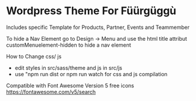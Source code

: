 # Wordpress Theme For Füürgüggù
Includes specific Template for Products, Partner, Events and Teammember 

To hide a Nav Element go to Design -> Menu and use the html title attribut customMenuelement-hidden to hide a nav element

How to Change css/ js
- edit styles in src/sass/theme and js in src/js
-  use "npm run dist or npm run watch for css and js compilation

Compatible with Font Awesome Version 5 free icons https://fontawesome.com/v5/search


